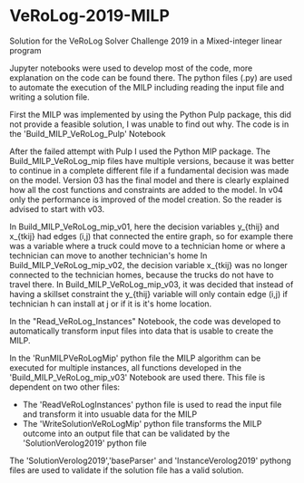 # VeRoLog-2019-MILP
Solution for the VeRoLog Solver Challenge 2019 in a Mixed-integer linear program

Jupyter notebooks were used to develop most of the code, more explanation on the code can be found there. The python files (.py) are used to automate the execution of the MILP including reading the input file and writing a solution file.

First the MILP was implemented by using the Python Pulp package, this did not provide a feasible solution, I was unable to find out why. The code is in the 'Build_MILP_VeRoLog_Pulp' Notebook

After the failed attempt with Pulp I used the Python MIP package. The Build_MILP_VeRoLog_mip files have multiple versions, because it was better to continue in a complete different file if a fundamental decision was
made on the model. Version 03 has the final model and there is clearly explained how all the cost functions and constraints are added to the model. In v04 only the performance is improved of the model creation. So the reader is advised to start with v03.

In Build_MILP_VeRoLog_mip_v01, here the decision variables y_{thij} and x_{tkij} had edges (i,j) that connected the entire graph, so for example there was a variable where a truck could move to a technician home or where a technician can move to another technician's home
In Build_MILP_VeRoLog_mip_v02, the decision variable x_{tkij} was no longer connected to the technician homes, because the trucks do not have to travel there.
In Build_MILP_VeRoLog_mip_v03, it was decided that instead of having a skillset constraint the y_{thij} variable will only contain edge (i,j) if technician h can install at j or if it is it's home location.

In the "Read_VeRoLog_Instances" Notebook, the code was developed to automatically transform input files into data that is usable to create the MILP.

In the 'RunMILPVeRoLogMip' python file the MILP algorithm can be executed for multiple instances, all functions developed in the 'Build_MILP_VeRoLog_mip_v03' Notebook are used there. This file is dependent on two other files:
 - The 'ReadVeRoLogInstances' python file is used to read the input file and transform it into usuable data for the MILP
 - The 'WriteSolutionVeRoLogMip' python file transforms the MILP outcome into an output file that can be validated by the 'SolutionVerolog2019' python file

The 'SolutionVerolog2019','baseParser' and 'InstanceVerolog2019' pythong files are used to validate if the solution file has a valid solution.
